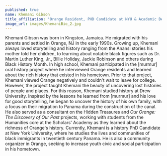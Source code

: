 ```yaml
---
published: true
name: Khemani Gibson
title_affiliation: 'Orange Resident, PHD Candidate at NYU & Academic Dean of University of Orange'
image_url: images/KhemaniBio_2.jpg
---
```

Khemani Gibson was born in Kingston, Jamaica. He migrated with his parents and settled in Orange, NJ in the early 1990s. Growing up, Khemani always loved storytelling and history ranging from the Anansi stories his mother told her children, to learning about notable black figures such as Dr. Martin Luther King, Jr., Billie Holiday, Jackie Robinson and others during Black History Month. In high school, Khemani participated in the [murmur] oral history project where he interviewed Orange residents and learned about the rich history that existed in his hometown. Prior to that project, Khemani viewed Orange negatively and couldn't wait to leave for college. However, the project taught Khemani the beauty of uncovering lost histories of people and places. For this reason, Khemani studied history at Drew University.  Inspired by the lessons he learned from  [murmur] and his love for good storytelling, he began to uncover the history of his own family, with a focus on their migration to Panama during the construction of the canal. He also served as a consultant on the Hidden Treasures and _Our Orange: The Discovery of Our Past_ projects, working with students from the Humanities core at the Scholars' Academy as they learned about the richness of Orange's history. Currently, Khemani is a history PhD Candidate at New York University, where he studies the lives and communities of black immigrants in twentieth century Panama.  He is also a community organizer in Orange, seeking to increase youth civic and social participation in his hometown.
